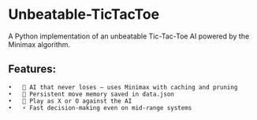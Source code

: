 # Unbeatable-TicTacToe
A Python implementation of an unbeatable Tic-Tac-Toe AI powered by the Minimax algorithm.

## Features:
	•	🤖 AI that never loses — uses Minimax with caching and pruning
	•	💾 Persistent move memory saved in data.json
	•	👥 Play as X or O against the AI
	•	⚡ Fast decision-making even on mid-range systems